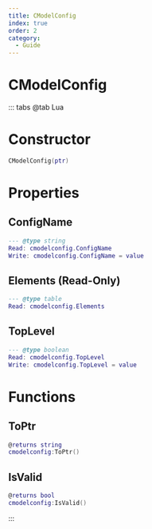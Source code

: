 ```yaml
---
title: CModelConfig
index: true
order: 2
category:
  - Guide
---
```


# CModelConfig

::: tabs
@tab Lua
# Constructor
```lua
CModelConfig(ptr)
```
# Properties
## ConfigName 
```lua
--- @type string
Read: cmodelconfig.ConfigName
Write: cmodelconfig.ConfigName = value
```
## Elements (Read-Only)
```lua
--- @type table
Read: cmodelconfig.Elements
```
## TopLevel 
```lua
--- @type boolean
Read: cmodelconfig.TopLevel
Write: cmodelconfig.TopLevel = value
```
# Functions
## ToPtr
```lua
@returns string
cmodelconfig:ToPtr()
```
## IsValid
```lua
@returns bool
cmodelconfig:IsValid()
```

:::
